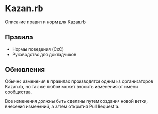 # Kazan.rb

Описание правил и норм для Kazan.rb

## Правила

* Нормы поведения (CoC)
* Руководство для докладчиков

## Обновления

Обычно изменения в правилах производятся одним из организаторов Kazan.rb, но так же любой может вносить изменения от имени сообщества.

Все изменения должны быть сделаны путем создания новой ветки, внесения изменений, а затем открытия Pull Request'a.
